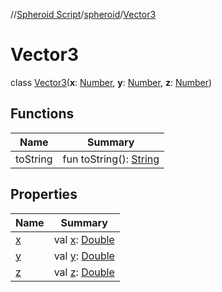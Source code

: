 //[Spheroid Script](../../index.md)/[spheroid](../index.md)/[Vector3](index.md)



# Vector3  
 class [Vector3](index.md)(**x**: [Number](../-number/index.md), **y**: [Number](../-number/index.md), **z**: [Number](../-number/index.md))   


## Functions  
  
|  Name|  Summary| 
|---|---|
| toString| fun toString(): [String](../../spheroid/-string/index.md)  <br>


## Properties  
  
|  Name|  Summary| 
|---|---|
| [x](index.md#spheroid/Vector3/x/#/PointingToDeclaration/)|  val [x](index.md#spheroid/Vector3/x/#/PointingToDeclaration/): [Double](../-double/index.md)   <br>
| [y](index.md#spheroid/Vector3/y/#/PointingToDeclaration/)|  val [y](index.md#spheroid/Vector3/y/#/PointingToDeclaration/): [Double](../-double/index.md)   <br>
| [z](index.md#spheroid/Vector3/z/#/PointingToDeclaration/)|  val [z](index.md#spheroid/Vector3/z/#/PointingToDeclaration/): [Double](../-double/index.md)   <br>

